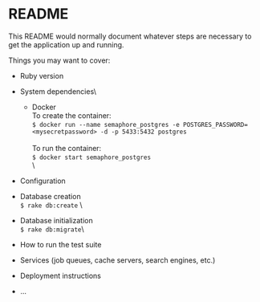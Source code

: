 # README

This README would normally document whatever steps are necessary to get the
application up and running.

Things you may want to cover:

* Ruby version

* System dependencies\
  - Docker\
    To create the container:\
    ` $ docker run --name semaphore_postgres -e POSTGRES_PASSWORD=<mysecretpassword> -d -p 5433:5432 postgres `\
\
    To run the container:\
    ` $ docker start semaphore_postgres `\
\
* Configuration

* Database creation\
  ` $ rake db:create `
\
* Database initialization\
  ` $ rake db:migrate `\

* How to run the test suite

* Services (job queues, cache servers, search engines, etc.)

* Deployment instructions

* ...
